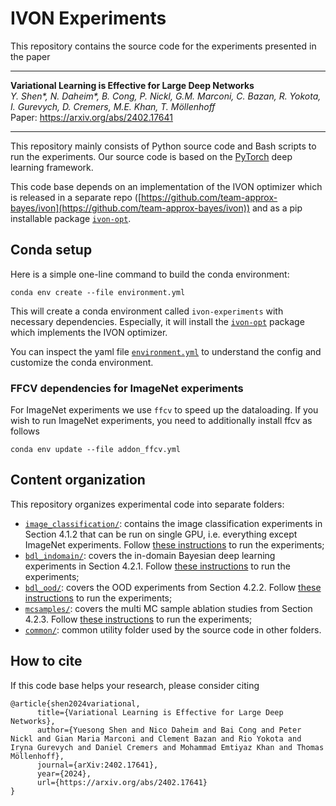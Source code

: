 # IVON Experiments

This repository contains the source code for the experiments presented in the paper

----

__Variational Learning is Effective for Large Deep Networks__  
_Y. Shen\*, N. Daheim\*, B. Cong, P. Nickl, G.M. Marconi, C. Bazan, R. Yokota, I. Gurevych, D. Cremers, M.E. Khan, T. Möllenhoff_ \
Paper: https://arxiv.org/abs/2402.17641

----

This repository mainly consists of Python source code and Bash scripts to run the experiments. Our source code is based on the [PyTorch](https://pytorch.org/) deep learning framework.

 This code base depends on an implementation of the IVON optimizer which is released in a separate repo ([https://github.com/team-approx-bayes/ivon](https://github.com/team-approx-bayes/ivon)) and as a pip installable package [`ivon-opt`](https://pypi.org/project/ivon-opt/).

## Conda setup

Here is a simple one-line command to build the conda environment:

`conda env create --file environment.yml`

This will create a conda environment called `ivon-experiments` with necessary dependencies. Especially, it will install the [`ivon-opt`](https://pypi.org/project/ivon-opt/) package which implements the IVON optimizer.
 
You can inspect the yaml file [`environment.yml`](./environment.yml) to understand the config and customize the conda environment.

### FFCV dependencies for ImageNet experiments

For ImageNet experiments we use `ffcv` to speed up the dataloading. If you wish to run ImageNet experiments, you need to additionally install ffcv as follows

`conda env update --file addon_ffcv.yml`

## Content organization

This repository organizes experimental code into separate folders:
- [`image_classification/`](./image_classification): contains the image classification experiments in Section 4.1.2 that can be run on single GPU, i.e. everything except ImageNet experiments. Follow [these instructions](./image_classification/readme.md) to run the experiments;
- [`bdl_indomain/`](./bdl_indomain): covers the in-domain Bayesian deep learning experiments in Section 4.2.1. Follow [these instructions](./bdl_indomain/readme.md) to run the experiments;
- [`bdl_ood/`](./bdl_ood): covers the OOD experiments from Section 4.2.2. Follow [these instructions](./bdl_ood/readme.md) to run the experiments;
- [`mcsamples/`](./mcsamples): covers the multi MC sample ablation studies from Section 4.2.3. Follow [these instructions](./mcsamples/readme.md) to run the experiments;
- [`common/`](./common): common utility folder used by the source code in other folders.

## How to cite

If this code base helps your research, please consider citing

```
@article{shen2024variational,
      title={Variational Learning is Effective for Large Deep Networks}, 
      author={Yuesong Shen and Nico Daheim and Bai Cong and Peter Nickl and Gian Maria Marconi and Clement Bazan and Rio Yokota and Iryna Gurevych and Daniel Cremers and Mohammad Emtiyaz Khan and Thomas Möllenhoff},
      journal={arXiv:2402.17641},
      year={2024},
      url={https://arxiv.org/abs/2402.17641}
}
```